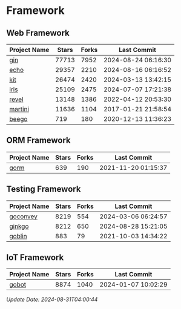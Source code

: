 # Framework

## Web Framework
| Project Name | Stars | Forks | Last Commit |
| ------------ | ----- | ----- | ----------- |
| [gin](https://github.com/gin-gonic/gin) | 77713 | 7952 | 2024-08-24 06:16:30 |
| [echo](https://github.com/labstack/echo) | 29357 | 2210 | 2024-08-16 06:16:52 |
| [kit](https://github.com/go-kit/kit) | 26474 | 2420 | 2024-03-13 13:42:15 |
| [iris](https://github.com/kataras/iris) | 25109 | 2475 | 2024-07-07 17:21:38 |
| [revel](https://github.com/revel/revel) | 13148 | 1386 | 2022-04-12 20:53:30 |
| [martini](https://github.com/go-martini/martini) | 11636 | 1104 | 2017-01-21 21:58:54 |
| [beego](https://github.com/astaxie/beego) | 719 | 180 | 2020-12-13 11:36:23 |

## ORM Framework
| Project Name | Stars | Forks | Last Commit |
| ------------ | ----- | ----- | ----------- |
| [gorm](https://github.com/jinzhu/gorm) | 639 | 190 | 2021-11-20 01:15:37 |

## Testing Framework
| Project Name | Stars | Forks | Last Commit |
| ------------ | ----- | ----- | ----------- |
| [goconvey](https://github.com/smartystreets/goconvey) | 8219 | 554 | 2024-03-06 06:24:57 |
| [ginkgo](https://github.com/onsi/ginkgo) | 8212 | 650 | 2024-08-28 15:21:05 |
| [goblin](https://github.com/franela/goblin) | 883 | 79 | 2021-10-03 14:34:22 |

## IoT Framework
| Project Name | Stars | Forks | Last Commit |
| ------------ | ----- | ----- | ----------- |
| [gobot](https://github.com/hybridgroup/gobot) | 8874 | 1040 | 2024-01-07 10:02:29 |

*Update Date: 2024-08-31T04:00:44*